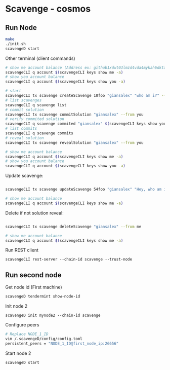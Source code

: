 # Scavenge - cosmos

## Run Node
```bash
make
./init.sh
scavengeD start
```

Other terminal (client commands)
```bash
# show me account balance (Address ex: github1xdwt03lmzd4vda4mykah6dkta79n8xdyjmadf2)
scavengeCLI q account $(scavengeCLI keys show me -a)
# show you account balance
scavengeCLI q account $(scavengeCLI keys show you -a)

# start
scavengeCLI tx scavenge createScavenge 10foo "giansalex" "who am i?" --from me
# list scavenges
scavengeCLI q scavenge list
# commit solution
scavengeCLI tx scavenge commitSolution "giansalex" --from you
# verify commited solution
scavengeCLI q scavenge commited "giansalex" $(scavengeCLI keys show you -a)
# list commits
scavengeCLI q scavenge commits
# reveal solution
scavengeCLI tx scavenge revealSolution "giansalex" --from you

# show me account balance
scavengeCLI q account $(scavengeCLI keys show me -a)
# show you account balance
scavengeCLI q account $(scavengeCLI keys show you -a)

```

Update scavenge:
```bash

scavengeCLI tx scavenge updateScavenge 54foo "giansalex" "Hey, who am i?" --from me

# show me account balance
scavengeCLI q account $(scavengeCLI keys show me -a)
```


Delete if not solution reveal:
```bash

scavengeCLI tx scavenge deleteScavenge "giansalex" --from me

# show me account balance
scavengeCLI q account $(scavengeCLI keys show me -a)
```


Run REST client
```
scavengeCLI rest-server --chain-id scavenge --trust-node
```

## Run second node

Get node id (First machine)
```bash
scavengeD tendermint show-node-id
```

Init node 2 
```
scavengeD init mynode2 --chain-id scavenge
```

Configure peers
```bash
# Replace NODE_1_ID
vim /.scavengeD/config/config.toml
persistent_peers = "NODE_1_ID@first_node_ip:26656"
```


Start node 2
```
scavengeD start
```

